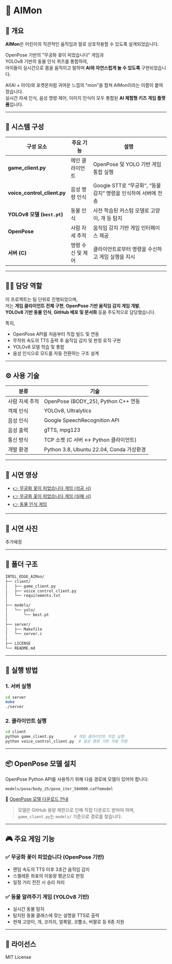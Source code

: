 # 🧠 AIMon

## 📌 개요

**AIMon**은 어린이의 직관적인 움직임과 말로 상호작용할 수 있도록 설계되었습니다.

OpenPose 기반의 "무궁화 꽃이 피었습니다" 게임과  
YOLOv8 기반의 동물 인식 퀴즈를 통합하여,  
아이들이 실시간으로 몸을 움직이고 말하며 **AI와 자연스럽게 놀 수 있도록** 구현되었습니다.

AI(AI + 아이)와 포켓몬처럼 귀여운 느낌의 "mon"을 합쳐 AIMon이라는 이름이 붙여졌습니다.  
실시간 자세 인식, 음성 명령 제어, 이미지 인식이 모두 통합된 **AI 체험형 키즈 게임 플랫폼**입니다.

---

## 🧠 시스템 구성

| 구성 요소 | 주요 기능 | 설명 |
|-----------|-----------|------|
| **game_client.py** | 메인 클라이언트 | OpenPose 및 YOLO 기반 게임 통합 실행 |
| **voice_control_client.py** | 음성 명령 인식 | Google STT로 “무궁화”, “동물 감지” 명령을 인식하여 서버에 전송 |
| **YOLOv8 모델 (`best.pt`)** | 동물 인식 | 사전 학습된 커스텀 모델로 고양이, 개 등 탐지 |
| **OpenPose** | 사람 자세 추적 | 움직임 감지 기반 게임 인터페이스 제공 |
| **서버 (C)** | 명령 수신 및 제어 | 클라이언트로부터 명령을 수신하고 게임 실행을 지시 |

---

## 🧑‍💻 담당 역할

이 프로젝트는 팀 단위로 진행되었으며,  
저는 **게임 클라이언트 전체 구현**, **OpenPose 기반 움직임 감지 게임 개발**,  
**YOLOv8 기반 동물 인식**, **GitHub 배포 및 문서화** 등을 주도적으로 담당했습니다.

특히,
- OpenPose API를 처음부터 직접 빌드 및 연동
- 무작위 속도의 TTS 출력 후 움직임 감지 및 판정 로직 구현
- YOLOv8 모델 학습 및 통합
- 음성 인식으로 모드를 자동 전환하는 구조 설계

---

## ⚙️ 사용 기술

| 분류 | 기술 |
|------|------|
| 사람 자세 추적 | OpenPose (BODY_25), Python C++ 연동 |
| 객체 인식 | YOLOv8, Ultralytics |
| 음성 인식 | Google SpeechRecognition API |
| 음성 출력 | gTTS, mpg123 |
| 통신 방식 | TCP 소켓 (C 서버 ↔ Python 클라이언트) |
| 개발 환경 | Python 3.8, Ubuntu 22.04, Conda 가상환경 |

---

## 🎥 시연 영상

- [👉 무궁화 꽃이 피었습니다 게임 (성공 시)](https://youtu.be/Ey0tCSUxD-c)
- [👉 무궁화 꽃이 피었습니다 게임 (실패 시)](https://youtu.be/dx5mJ6N6e1I)
- [👉 동물 인식 게임](https://youtu.be/UyEDP6XNB84)

---

## 📸 시연 사진

추가예정

---

## 📁 폴더 구조

```bash
INTEL_EDGE_AIMon/
├── client/
│   ├── game_client.py
│   ├── voice_control_client.py
│   └── requirements.txt
│
├── models/
│   └── yolo/
│       └── best.pt
│
├── server/
│   ├── Makefile
│   └── server.c
│
├── LICENSE
└── README.md
```

---

## 🚀 실행 방법

### 1. 서버 실행

```bash
cd server
make
./server
```

### 2. 클라이언트 실행

```bash
cd client
python game_client.py         # 게임 클라이언트 직접 실행
python voice_control_client.py  # 음성 명령 기반 자동 전환
```

---

## 📦 OpenPose 모델 설치

OpenPose Python API를 사용하기 위해 다음 경로에 모델이 있어야 합니다:

```
models/pose/body_25/pose_iter_584000.caffemodel
```

📌 [OpenPose 모델 다운로드 안내](https://github.com/CMU-Perceptual-Computing-Lab/openpose/blob/master/doc/installation/0_index.md#models-download)

> 모델은 GitHub 용량 제한으로 인해 직접 다운로드 받아야 하며, `game_client.py`는 `models/` 기준으로 경로를 찾습니다.

---

## 🎮 주요 게임 기능

### ✅ 무궁화 꽃이 피었습니다 (OpenPose 기반)
- 랜덤 속도의 TTS 이후 3초간 움직임 감지
- 스켈레톤 좌표의 이동량 평균으로 판정
- 일정 거리 전진 시 승리 처리

### ✅ 동물 알려주기 게임 (YOLOv8 기반)
- 실시간 동물 탐지
- 탐지된 동물 클래스에 맞는 설명을 TTS로 출력
- 현재 고양이, 개, 코끼리, 얼룩말, 코뿔소, 버팔로 등 6종 지원

---

## 📜 라이선스

MIT License
